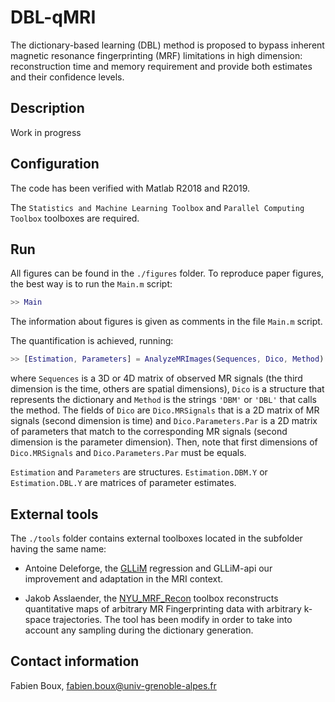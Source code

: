 # DBL-qMRI
The dictionary-based learning (DBL) method is proposed to bypass inherent magnetic resonance fingerprinting (MRF) limitations in high dimension: reconstruction time and memory requirement and provide both estimates and their confidence levels.

## Description
Work in progress


## Configuration

The code has been verified with Matlab R2018 and R2019.

The ```Statistics and Machine Learning Toolbox``` and ```Parallel Computing Toolbox``` toolboxes are required.


## Run
All figures can be found in the `./figures` folder. To reproduce paper figures, the best way is to run the `Main.m` script:
```matlab
>> Main
```
The information about figures is given as comments in the file `Main.m` script.

The quantification is achieved, running:
```matlab
>> [Estimation, Parameters] = AnalyzeMRImages(Sequences, Dico, Method)
```
where ```Sequences``` is a 3D or 4D matrix of observed MR signals (the third dimension is the time, others are spatial dimensions), ```Dico``` is a structure that represents the dictionary and ```Method``` is the strings ```'DBM'``` or ```'DBL'``` that calls the method. The fields of ```Dico``` are ```Dico.MRSignals``` that is a 2D matrix of MR signals (second dimension is time) and ```Dico.Parameters.Par``` is a 2D matrix of parameters that match to the corresponding MR signals (second dimension is the parameter dimension). Then, note that first dimensions of ```Dico.MRSignals``` and ```Dico.Parameters.Par``` must be equals.

```Estimation``` and ```Parameters``` are structures. ```Estimation.DBM.Y``` or ```Estimation.DBL.Y``` are matrices of parameter estimates.


## External tools
The `./tools` folder contains external toolboxes located in the subfolder having the same name:

 - Antoine Deleforge, the [GLLiM](https://team.inria.fr/perception/gllim_toolbox/) regression and GLLiM-api our improvement and adaptation in the MRI context.

- Jakob Asslaender, the [NYU_MRF_Recon](https://bitbucket.org/asslaender/nyu_mrf_recon/src/master/) toolbox reconstructs quantitative maps of arbitrary MR Fingerprinting data with arbitrary k-space trajectories. The tool has been modify in order to take into account any sampling during the dictionary generation.


## Contact information
Fabien Boux, <fabien.boux@univ-grenoble-alpes.fr>
